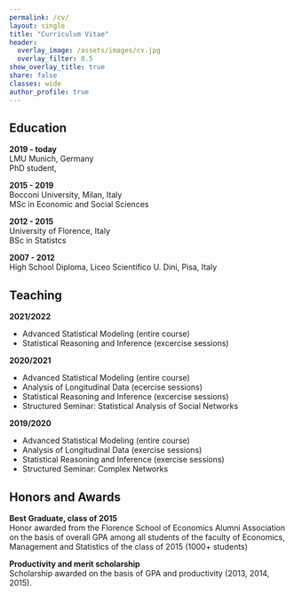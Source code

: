 ```yaml
---
permalink: /cv/
layout: single
title: "Curriculum Vitae"
header:
  overlay_image: /assets/images/cv.jpg
  overlay_filter: 0.5
show_overlay_title: true
share: false
classes: wide
author_profile: true  
---
```


Education
---------------

__2019 - today__<br/>
LMU Munich, Germany<br/>
PhD student,

__2015 - 2019__<br/>
Bocconi University, Milan, Italy<br/>
MSc in Economic and Social Sciences

__2012 - 2015__<br/>
University of Florence, Italy<br/>
BSc in Statistcs

__2007 - 2012__<br/>
High School Diploma, Liceo Scientifico U. Dini, Pisa, Italy


Teaching
---------------
__2021/2022__
<ul>
<li>Advanced Statistical Modeling (entire course)</li>
<li>Statistical Reasoning and Inference (excercise sessions)</li>
</ul>

__2020/2021__
<ul>
<li>Advanced Statistical Modeling (entire course)</li>
<li>Analysis of Longitudinal Data (ecercise sessions)</li>
<li>Statistical Reasoning and Inference (excercise sessions)</li>
<li>Structured Seminar: Statistical Analysis of Social Networks</li>
</ul>

__2019/2020__
<ul>
<li>Advanced Statistical Modeling (entire course)</li>
<li>Analysis of Longitudinal Data (exercise sessions)</li>
<li>Statistical Reasoning and Inference (exercise sessions)</li>
<li>Structured Seminar: Complex Networks</li>
</ul>

Honors and Awards
---------------

__Best Graduate, class of 2015__<br/>
Honor awarded from the Florence School of Economics Alumni Association
on the basis of overall GPA among all students of the faculty of Economics, Management and Statistics of the class of 2015 (1000+ students)<br/>

__Productivity and merit scholarship__<br/>
Scholarship awarded on the basis of GPA and productivity (2013, 2014, 2015).








